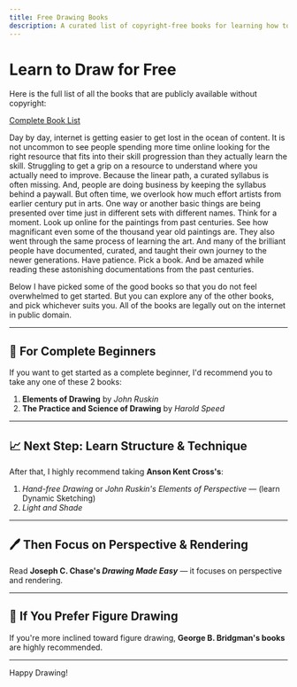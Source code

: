 ```yaml
---
title: Free Drawing Books
description: A curated list of copyright-free books for learning how to draw — from beginner to advanced.
---
```


# Learn to Draw for Free

Here is the full list of all the books that are publicly available without copyright:

[Complete Book List](/booklist.md)

Day by day, internet is getting easier to get lost in the ocean of content. It is not uncommon to see people spending more time online looking for the right resource that fits into their skill progression than they actually learn the skill. Struggling to get a grip on a resource to understand where you actually need to improve. Because the linear path, a curated syllabus is often missing. And, people are doing business by keeping the syllabus behind a paywall. But often time, we overlook how much effort artists from earlier century put in arts. One way or another basic things are being presented over time just in different sets with different names. Think for a moment. Look up online for the paintings from past centuries. See how magnificant even some of the thousand year old paintings are. They also went through the same process of learning the art. And many of the brilliant people have documented, curated, and taught their own journey to the newer generations. Have patience. Pick a book. And be amazed while reading these astonishing documentations from the past centuries.

Below I have picked some of the good books so that you do not feel overwhelmed to get started. But you can explore any of the other books, and pick whichever suits you. All of the books are legally out on the internet in public domain.

---

## 📘 For Complete Beginners

If you want to get started as a complete beginner, I'd recommend you to take any one of these 2 books:

1. **Elements of Drawing** by *John Ruskin*
2. **The Practice and Science of Drawing** by *Harold Speed*

---

## 📈 Next Step: Learn Structure & Technique

After that, I highly recommend taking **Anson Kent Cross's**:

1. *Hand-free Drawing* or *John Ruskin's Elements of Perspective* — (learn Dynamic Sketching)
2. *Light and Shade*

---

## 🖊️ Then Focus on Perspective & Rendering

Read **Joseph C. Chase's _Drawing Made Easy_** — it focuses on perspective and rendering.

---

## 🧍 If You Prefer Figure Drawing

If you're more inclined toward figure drawing, **George B. Bridgman's books** are highly recommended.

---

Happy Drawing!
